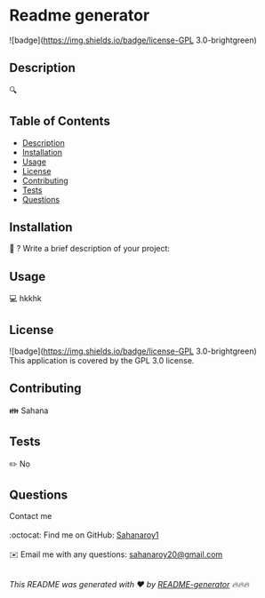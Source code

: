 <h1>Readme generator</h1>
  
  ![badge](https://img.shields.io/badge/license-GPL 3.0-brightgreen)<br />
  
  ## Description
  🔍 
  
  ## Table of Contents
  - [Description](#description)
  - [Installation](#installation)
  - [Usage](#usage)
  - [License](#license)
  - [Contributing](#contributing)
  - [Tests](#tests)
  - [Questions](#questions)
  
  ## Installation
  💾 ? Write a brief description of your project:   
  
  ## Usage
  💻 hkkhk
  
  ## License
  ![badge](https://img.shields.io/badge/license-GPL 3.0-brightgreen)
  <br />
  This application is covered by the GPL 3.0 license. 
  
  ## Contributing
  👪 Sahana
  
  ## Tests
  ✏️ No
  
  ## Questions
  Contact me<br />
  <br />
  :octocat: Find me on GitHub: <a href="https://github.com/Sahanaroy1" target="_blank">Sahanaroy1</a><br />
  <br />
  ✉️ Email me with any questions: <a href="mailto:sahanaroy20@gmail.com" target="_blank">sahanaroy20@gmail.com</a><br /><br />
  
  _This README was generated with ❤️ by [README-generator](https://github.com/jpd61/README-generator) 🔥🔥🔥_